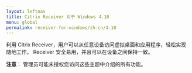 ```yaml
---
layout: leftnav
title: Citrix Receiver 对于 Windows 4.10
menu: global
permalink: receiver-for-windows/zh-cn/4-10
---
```


利用 Citrix Receiver，用户可以从任意设备访问虚拟桌面和应用程序，轻松实现随地工作。 Receiver 安全易用，并且可以在设备之间保持一致。

**注意**： 管理员可能未授权您访问这些主题中介绍的所有功能。
